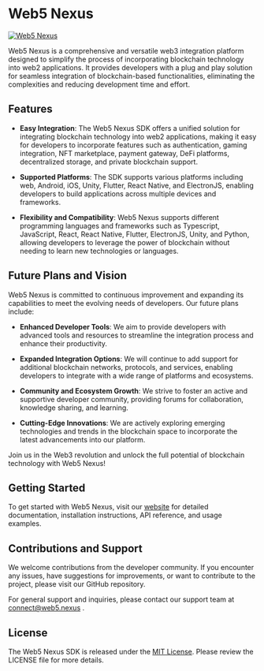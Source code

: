 # Web5 Nexus

[![Web5 Nexus](https://i.ibb.co/yShkFGZ/w5BlueT.png)](https://www.web5nexus.com)

Web5 Nexus is a comprehensive and versatile web3 integration platform designed to simplify the process of incorporating blockchain technology into web2 applications. It provides developers with a plug and play solution for seamless integration of blockchain-based functionalities, eliminating the complexities and reducing development time and effort.

## Features

- **Easy Integration**: The Web5 Nexus SDK offers a unified solution for integrating blockchain technology into web2 applications, making it easy for developers to incorporate features such as authentication, gaming integration, NFT marketplace, payment gateway, DeFi platforms, decentralized storage, and private blockchain support.

- **Supported Platforms**: The SDK supports various platforms including web, Android, iOS, Unity, Flutter, React Native, and ElectronJS, enabling developers to build applications across multiple devices and frameworks.

- **Flexibility and Compatibility**: Web5 Nexus supports different programming languages and frameworks such as Typescript, JavaScript, React, React Native, Flutter, ElectronJS, Unity, and Python, allowing developers to leverage the power of blockchain without needing to learn new technologies or languages.

## Future Plans and Vision

Web5 Nexus is committed to continuous improvement and expanding its capabilities to meet the evolving needs of developers. Our future plans include:

- **Enhanced Developer Tools**: We aim to provide developers with advanced tools and resources to streamline the integration process and enhance their productivity.

- **Expanded Integration Options**: We will continue to add support for additional blockchain networks, protocols, and services, enabling developers to integrate with a wide range of platforms and ecosystems.

- **Community and Ecosystem Growth**: We strive to foster an active and supportive developer community, providing forums for collaboration, knowledge sharing, and learning.

- **Cutting-Edge Innovations**: We are actively exploring emerging technologies and trends in the blockchain space to incorporate the latest advancements into our platform.

Join us in the Web3 revolution and unlock the full potential of blockchain technology with Web5 Nexus!

## Getting Started

To get started with Web5 Nexus, visit our [website](https://web5.nexus) for detailed documentation, installation instructions, API reference, and usage examples.

## Contributions and Support

We welcome contributions from the developer community. If you encounter any issues, have suggestions for improvements, or want to contribute to the project, please visit our GitHub repository.

For general support and inquiries, please contact our support team at connect@web5.nexus .

## License

The Web5 Nexus SDK is released under the [MIT License](https://opensource.org/licenses/MIT). Please review the LICENSE file for more details.
